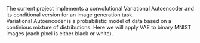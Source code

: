 The current project implements a convolutional Variational Autoencoder and its conditional version for an image generation task. \
Variational Autoencoder is a probabilistic model of data based on a continious mixture of distributions. Here we will apply VAE to binary MNIST images (each pixel is either black or white).
